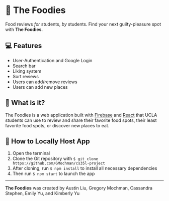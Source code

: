 # 🍲 The Foodies
Food reviews *for* students, *by* students. Find your next guilty-pleasure spot
with **The Foodies**.

## 💻 Features
- User-Authentication and Google Login
- Search bar
- Liking system
- Sort reviews
- Users can add/remove reviews
- Users can add new places

## 💫 What is it?
The Foodies is a web application built with
[Firebase](https://firebase.google.com/) and [React](https://reactjs.org/) that
UCLA students can use to review and share their favorite food spots, their least
favorite food spots, or discover new places to eat.

## 🧳 How to Locally Host App
1. Open the terminal
2. Clone the Git repository with ```$ git clone https://github.com/GMochman/cs35l-project```
3. After cloning, run ```$ npm install``` to install all necessary dependencies
4. Then run ```$ npm start``` to launch the app

---

**The Foodies** was created by Austin Liu, Gregory Mochman, Cassandra Stephen, Emily Yu, and Kimberly Yu

